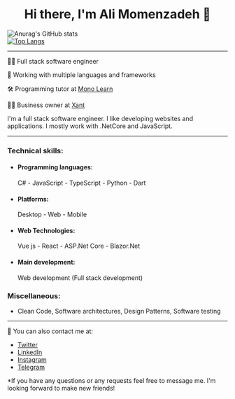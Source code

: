 <h1 align="center">Hi there, I'm Ali Momenzadeh 👋</h1>

![Anurag's GitHub stats](https://github-readme-stats.vercel.app/api?username=amzenterprise&show_icons=true&theme=radical)
<br/>
[![Top Langs](https://github-readme-stats.vercel.app/api/top-langs/?username=amzenterprise&layout=compact&theme=dracula)](https://github.com/anuraghazra/github-readme-stats)

---
<p>
  👨‍💻 Full stack software engineer
</p>
<p>
   🎈 Working with multiple languages and frameworks
</p>
<p>
  🛠 Programming tutor at <a href="https://monolearn.ir">Mono Learn</a>
</p>
<p>
  👨‍💼 Business owner at <a href="https://xant.ir">Xant</a>
</p>

<p>
  I'm a full stack software engineer. I like developing websites and applications. I mostly work with .NetCore and JavaScript.
</p>

---
<h3>
Technical skills:
</h3>
<ul>
<li><h4>Programming languages:</h4> C# - JavaScript - TypeScript - Python - Dart</li>
<li><h4>Platforms:</h4> Desktop - Web - Mobile</li>
<li><h4>Web Technologies:</h4> Vue js - React - ASP.Net Core - Blazor.Net</li>
<li><h4>Main development:</h4> Web development (Full stack development)</li>
</ul>
<h3>
Miscellaneous:
</h3>
<ul>
<li>Clean Code, Software architectures, Design Patterns, Software testing</li>
</ul>

---
💬 You can also contact me at:

- [Twitter](https://twitter.com/amzenterprise)
- [LinkedIn](https://www.linkedin.com/in/amzenterprise/)
- [Instagram](https://www.instagram.com/monolearn.ir/)
- [Telegram](https://www.t.me/AMZEnterprise/)

*If you have any questions or any requests feel free to message me. I'm looking forward to make new friends!
